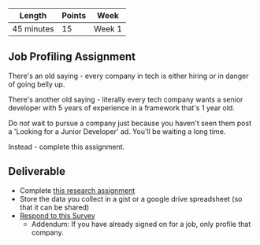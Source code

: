 Length   | Points | Week
--- | --- | ---
45 minutes | 15 | Week 1

## Job Profiling Assignment

There's an old saying - every company in tech is either hiring or in danger of going belly up.

There's another old saying - literally every tech company wants a senior developer with 5 years of experience in a framework that's 1 year old.

Do _not_ wait to pursue a company just because you haven't seen them post a 'Looking for a Junior Developer' ad. You'll be waiting a long time.

Instead - complete this assignment.

## Deliverable

  - Complete [this research assignment](https://github.com/turingschool/lesson_plans/blob/master/ruby_04-apis_and_scalability/job-hunting-assignment.markdown)
  - Store the data you collect in a gist or a google drive spreadsheet (so that it can be shared)
  - [Respond to this Survey](https://goo.gl/forms/YzZ1sFPJSfbjVtRR2)
    - Addendum: If you have already signed on for a job, only profile that company.
